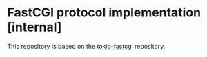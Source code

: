 # FastCGI protocol implementation [internal]

This repository is based on the [tokio-fastcgi](https://github.com/FlashSystems/tokio-fastcgi) repository.
